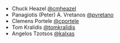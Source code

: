 * Chuck Heazel [@cmheazel](https://github.com/cmheazel)
* Panagiotis (Peter) A. Vretanos [@pvretano](https://github.com/pvretano)
* Clemens Portele [@cportele](https://github.com/cportele)
* Tom Kralidis [@tomkralidis](https://github.com/tomkralidis)
* Angelos Tzotsos [@kalxas](https://github.com/kalxas)

